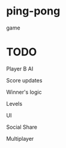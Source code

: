 # ping-pong
game

# TODO

Player B AI

Score updates

Winner's logic

Levels

UI

Social Share

Multiplayer





